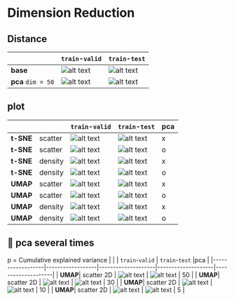# Dimension Reduction

## Distance

|         | `train`-`valid`           |  `train`-`test`           |
|------------------|--------------------|--------------------|
| **base**        | ![alt text](image.png) | ![alt text](image-1.png) |
| **pca** `dim = 50`        | ![alt text](image-2.png) | ![alt text](image-3.png) |

## plot
|         |         | `train`-`valid`           |  `train`-`test`           |pca | 
|------------------|------------------|--------------------|--------------------|--------------------|
| **t-SNE**|    scatter       | ![alt text](image-4.png) | ![alt text](image-5.png) | x |
| **t-SNE**|    scatter       | ![alt text](image-12.png) | ![alt text](image-13.png) | o |
| **t-SNE** | density  | ![alt text](image-6.png) | ![alt text](image-7.png) | x |
| **t-SNE** | density  | ![alt text](image-14.png) | ![alt text](image-15.png) | o |
| **UMAP**  |    scatter     | ![alt text](image-8.png) | ![alt text](image-9.png) | x |
| **UMAP**  |    scatter     | ![alt text](image-16.png) | ![alt text](image-17.png) | o |
| **UMAP** | density  | ![alt text](image-10.png) | ![alt text](image-11.png) | x |
| **UMAP** | density  | ![alt text](image-18.png) | ![alt text](image-19.png) | o |


## 🥼 pca several times
p = Cumulative explained variance
|         |         | `train`-`valid`           |  `train`-`test`           |pca | 
|------------------|------------------|--------------------|--------------------|--------------------|
| **UMAP**|    scatter   2D    | ![alt text](image-20.png) | ![alt text](image-24.png) | 50 |
| **UMAP**|    scatter    2D     | ![alt text](image-21.png) | ![alt text](image-25.png) | 30 |
| **UMAP**|    scatter     2D    | ![alt text](image-22.png) | ![alt text](image-26.png) | 10 |
| **UMAP**|    scatter      2D   | ![alt text](image-23.png) | ![alt text](image-27.png) | 5 |
